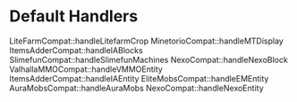 # Default Handlers

<tabs xmlns="">
<tab title="Block Handlers">
<code-block lang="Java">
LiteFarmCompat::handleLitefarmCrop
MinetorioCompat::handleMTDisplay
ItemsAdderCompat::handleIABlocks
SlimefunCompat::handleSlimefunMachines
NexoCompat::handleNexoBlock
</code-block>
</tab>
<tab title="Entity Handlers">
<code-block lang="Java">
ValhallaMMOCompat::handleVMMOEntity
ItemsAdderCompat::handleIAEntity
EliteMobsCompat::handleEMEntity
AuraMobsCompat::handleAuraMobs
NexoCompat::handleNexoEntity
</code-block>
</tab>
</tabs>